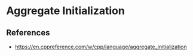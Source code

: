 # Aggregate Initialization



## References

- https://en.cppreference.com/w/cpp/language/aggregate_initialization